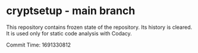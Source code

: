 # cryptsetup - main branch

This repository contains frozen state of the repository.
Its history is cleared. It is used only for static code
analysis with Codacy.

Commit Time: 1691330812